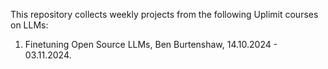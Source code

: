 This repository collects weekly projects from the following Uplimit courses on LLMs:

1. Finetuning Open Source LLMs, Ben Burtenshaw, 14.10.2024 - 03.11.2024.